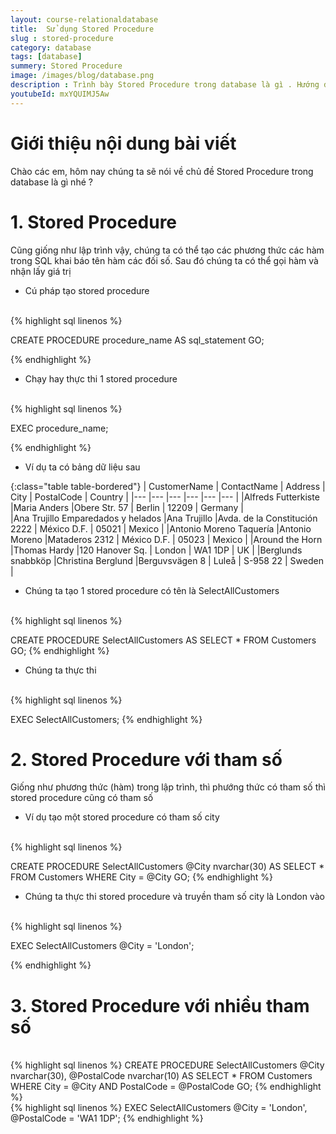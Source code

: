 ```yaml
---
layout: course-relationaldatabase
title:  Sử dụng Stored Procedure
slug : stored-procedure
category: database
tags: [database]
summery: Stored Procedure    
image: /images/blog/database.png
description : Trình bày Stored Procedure trong database là gì . Hướng dẫn cách sử dụng Stored Procedure trong database
youtubeId: mxYQUIMJ5Aw
---
```


# **Giới thiệu nội dung bài viết**

Chào các em, hôm nay chúng ta sẽ nói về chủ đề Stored Procedure trong database là gì nhé ?

# **1. Stored Procedure**

Cũng giống như lập trình vậy, chúng ta có thể tạo các phương thức các hàm trong SQL khai báo tên hàm các đối số. Sau đó chúng ta có thể gọi hàm và nhận lấy giá trị

- Cú pháp tạo stored procedure

<br>
{% highlight sql linenos %}

CREATE PROCEDURE procedure_name
AS
sql_statement
GO;

{% endhighlight %}

- Chạy hay thực thi 1 stored procedure

<br>
{% highlight sql linenos %}

EXEC procedure_name; 

{% endhighlight %}

- Ví dụ ta có bảng dữ liệu sau

{:class="table table-bordered"}
|  CustomerName  					|  ContactName	    |   Address	  					| 	City		|	PostalCode	|	Country		|
|---	            				|---	            |---	     					|---			|---			|---			|
|Alfreds Futterkiste				|Maria Anders		|Obere Str. 57					|	Berlin		|	12209		|	Germany		|		
|Ana Trujillo Emparedados y helados	|Ana Trujillo		|Avda. de la Constitución 2222	|	México D.F.	|	05021		|	Mexico		|
|Antonio Moreno Taquería			|Antonio Moreno		|Mataderos 2312					|	México D.F.	|	05023		|	Mexico		|
|Around the Horn					|Thomas Hardy		|120 Hanover Sq.				|	London		|	WA1 1DP		|	UK			|
|Berglunds snabbköp					|Christina Berglund	|Berguvsvägen 8					|	Luleå		|	S-958 22	|	Sweden		|


- Chúng ta tạo 1 stored procedure có tên là SelectAllCustomers

<br>
{% highlight sql linenos %}

CREATE PROCEDURE SelectAllCustomers
AS
SELECT * FROM Customers
GO;
{% endhighlight %}

- Chúng ta thực thi

<br>
{% highlight sql linenos %}

EXEC SelectAllCustomers;
{% endhighlight %}

# **2. Stored Procedure với tham số**

Giống như phương thức (hàm) trong lập trình, thì phướng thức có tham số thì stored procedure cũng có tham số

- Ví dụ tạo một stored procedure có tham số city 

<br>
{% highlight sql linenos %}

CREATE PROCEDURE SelectAllCustomers @City nvarchar(30)
AS
SELECT * FROM Customers WHERE City = @City
GO;
{% endhighlight %}

- Chúng ta thực thi stored procedure và truyền tham số city là London vào


<br>
{% highlight sql linenos %}

EXEC SelectAllCustomers @City = 'London'; 

{% endhighlight %}

# **3. Stored Procedure với nhiều tham số**

<br>
{% highlight sql linenos %}
CREATE PROCEDURE SelectAllCustomers @City nvarchar(30), @PostalCode nvarchar(10)
AS
SELECT * FROM Customers WHERE City = @City AND PostalCode = @PostalCode
GO;
{% endhighlight %}

<br>
{% highlight sql linenos %}
EXEC SelectAllCustomers @City = 'London', @PostalCode = 'WA1 1DP'; 
{% endhighlight %}





